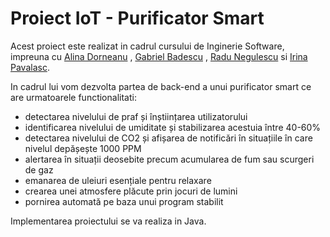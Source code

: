# Proiect IoT - Purificator Smart

Acest proiect este realizat in cadrul cursului de Inginerie Software, impreuna cu [Alina Dorneanu](https://github.com/alina0311) , [Gabriel Badescu](https://github.com/BadescuGabi) , [Radu Negulescu](https://github.com/radunegulescu) si [Irina Pavalasc](https://github.com/IrinaPavalasc).

In cadrul lui vom dezvolta partea de back-end a unui purificator smart ce are urmatoarele functionalitati:

- detectarea nivelului de praf și înștiințarea utilizatorului 
- identificarea nivelului de umiditate și stabilizarea acestuia între 40-60%
- detectarea nivelului de CO2 și afișarea de notificări în situațiile în care nivelul depășește 1000 PPM
- alertarea în situații deosebite precum acumularea de fum sau scurgeri de gaz
- emanarea de uleiuri esențiale pentru relaxare
- crearea unei atmosfere plăcute prin jocuri de lumini
- pornirea automată pe baza unui program stabilit

Implementarea proiectului se va realiza in Java.

